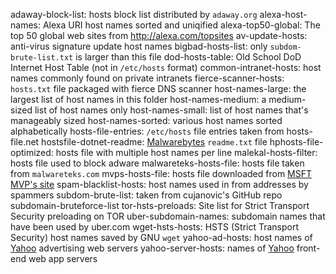 adaway-block-list: hosts block list distributed by `adaway.org`
alexa-host-names: Alexa URI host names sorted and uniqified
alexa-top50-global: The top 50 global web sites from http://alexa.com/topsites
av-update-hosts: anti-virus signature update host names
bigbad-hosts-list: only `subdom-brute-list.txt` is larger than this file
dod-hosts-table: Old School DoD Internet Host Table (not in `/etc/hosts` format)
common-intranet-hosts: host names commonly found on private intranets
fierce-scanner-hosts: `hosts.txt` file packaged with fierce DNS scanner
host-names-large: the largest list of host names in this folder
host-names-medium: a medium-sized list of host names only
host-names-small: list of host names that's manageably sized
host-names-sorted: various host names sorted alphabetically
hosts-file-entries: `/etc/hosts` file entries taken from hosts-file.net
hostsfile-dotnet-readme: [Malwarebytes](http://hosts-file.net) `readme.txt` file
hphosts-file-optimized: hosts file with multiple host names per line
malekal-hosts-filter: hosts file used to block adware
malwareteks-hosts-file: hosts file taken from `malwareteks.com`
mvps-hosts-file: hosts file downloaded from [MSFT MVP's site](http://mvps.org)
spam-blacklist-hosts: host names used in from addresses by spammers
subdom-brute-list: taken from cujanovic's GitHub repo subdomain-bruteforce-list
tor-hsts-preloads: Site list for Strict Transport Security preloading on TOR
uber-subdomain-names: subdomain names that have been used by uber.com
wget-hsts-hosts: HSTS (Strict Transport Security) host names saved by GNU `wget`
yahoo-ad-hosts: host names of [Yahoo](http://yahoo.com) advertising web servers
yahoo-server-hosts: names of [Yahoo](http://yahoo.com) front-end web app servers
